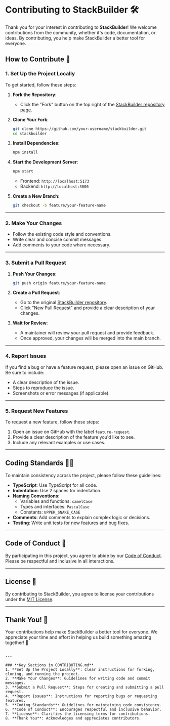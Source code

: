 

# Contributing to StackBuilder 🛠️

Thank you for your interest in contributing to **StackBuilder**! We welcome contributions from the community, whether it's code, documentation, or ideas. By contributing, you help make StackBuilder a better tool for everyone.

## How to Contribute 🚀

### 1. **Set Up the Project Locally**
To get started, follow these steps:

1. **Fork the Repository**:
   - Click the "Fork" button on the top right of the [StackBuilder repository page](https://github.com/your-username/stackbuilder).

2. **Clone Your Fork**:
   ```bash
   git clone https://github.com/your-username/stackbuilder.git
   cd stackbuilder
   ```

3. **Install Dependencies**:
   ```bash
   npm install
   ```

4. **Start the Development Server**:
   ```bash
   npm start
   ```
   - Frontend: `http://localhost:5173`
   - Backend: `http://localhost:3000`

5. **Create a New Branch**:
   ```bash
   git checkout -b feature/your-feature-name
   ```

---

### 2. **Make Your Changes**
- Follow the existing code style and conventions.
- Write clear and concise commit messages.
- Add comments to your code where necessary.

---

### 3. **Submit a Pull Request**
1. **Push Your Changes**:
   ```bash
   git push origin feature/your-feature-name
   ```

2. **Create a Pull Request**:
   - Go to the original [StackBuilder repository](https://github.com/your-username/stackbuilder).
   - Click "New Pull Request" and provide a clear description of your changes.

3. **Wait for Review**:
   - A maintainer will review your pull request and provide feedback.
   - Once approved, your changes will be merged into the main branch.

---

### 4. **Report Issues**
If you find a bug or have a feature request, please open an issue on GitHub. Be sure to include:
- A clear description of the issue.
- Steps to reproduce the issue.
- Screenshots or error messages (if applicable).

---

### 5. **Request New Features**
To request a new feature, follow these steps:
1. Open an issue on GitHub with the label `feature-request`.
2. Provide a clear description of the feature you'd like to see.
3. Include any relevant examples or use cases.

---

## Coding Standards 🧑‍💻
To maintain consistency across the project, please follow these guidelines:
- **TypeScript**: Use TypeScript for all code.
- **Indentation**: Use 2 spaces for indentation.
- **Naming Conventions**:
  - Variables and functions: `camelCase`
  - Types and interfaces: `PascalCase`
  - Constants: `UPPER_SNAKE_CASE`
- **Comments**: Add comments to explain complex logic or decisions.
- **Testing**: Write unit tests for new features and bug fixes.

---

## Code of Conduct 📜
By participating in this project, you agree to abide by our [Code of Conduct](CODE_OF_CONDUCT.md). Please be respectful and inclusive in all interactions.

---

## License 📄
By contributing to StackBuilder, you agree to license your contributions under the [MIT License](LICENSE).

---

## Thank You! 🌟
Your contributions help make StackBuilder a better tool for everyone. We appreciate your time and effort in helping us build something amazing together! 🚀
```

---

### **Key Sections in CONTRIBUTING.md**
1. **Set Up the Project Locally**: Clear instructions for forking, cloning, and running the project.
2. **Make Your Changes**: Guidelines for writing code and commit messages.
3. **Submit a Pull Request**: Steps for creating and submitting a pull request.
4. **Report Issues**: Instructions for reporting bugs or requesting features.
5. **Coding Standards**: Guidelines for maintaining code consistency.
6. **Code of Conduct**: Encourages respectful and inclusive behavior.
7. **License**: Clarifies the licensing terms for contributions.
8. **Thank You**: Acknowledges and appreciates contributors.
